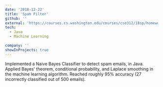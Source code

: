 ```yaml
---
date: '2018-12-22'
title: 'Spam Filter'
github: ''
external: 'https://courses.cs.washington.edu/courses/cse312/18sp/homework/HW4.pdf'
tech:
  - Java 
  - Machine Learning
  
company: ''
showInProjects: true
---
```


Implemented a Naive Bayes Classifier to detect spam emails, in Java. Applied Bayes' theorem, conditional probability, and Laplace smoothing in the machine learning algorithm. Reached roughly 95% accuracy (27 incorrectly classified out of 500 emails).